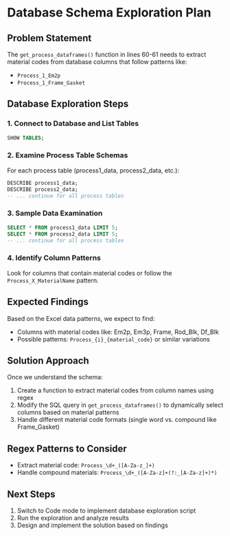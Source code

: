 # Database Schema Exploration Plan

## Problem Statement
The `get_process_dataframes()` function in lines 60-61 needs to extract material codes from database columns that follow patterns like:
- `Process_1_Em2p`
- `Process_1_Frame_Gasket`

## Database Exploration Steps

### 1. Connect to Database and List Tables
```sql
SHOW TABLES;
```

### 2. Examine Process Table Schemas
For each process table (process1_data, process2_data, etc.):
```sql
DESCRIBE process1_data;
DESCRIBE process2_data;
-- ... continue for all process tables
```

### 3. Sample Data Examination
```sql
SELECT * FROM process1_data LIMIT 5;
SELECT * FROM process2_data LIMIT 5;
-- ... continue for all process tables
```

### 4. Identify Column Patterns
Look for columns that contain material codes or follow the `Process_X_MaterialName` pattern.

## Expected Findings
Based on the Excel data patterns, we expect to find:
- Columns with material codes like: Em2p, Em3p, Frame, Rod_Blk, Df_Blk
- Possible patterns: `Process_{i}_{material_code}` or similar variations

## Solution Approach
Once we understand the schema:
1. Create a function to extract material codes from column names using regex
2. Modify the SQL query in `get_process_dataframes()` to dynamically select columns based on material patterns
3. Handle different material code formats (single word vs. compound like Frame_Gasket)

## Regex Patterns to Consider
- Extract material code: `Process_\d+_([A-Za-z_]+)`
- Handle compound materials: `Process_\d+_([A-Za-z]+(?:_[A-Za-z]+)*)`

## Next Steps
1. Switch to Code mode to implement database exploration script
2. Run the exploration and analyze results
3. Design and implement the solution based on findings